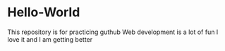 # Hello-World
This repository is for practicing guthub 
Web development is a lot of fun
I love it and I am getting better 
